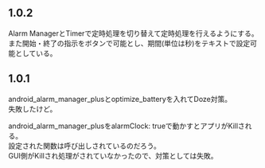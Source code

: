 ## 1.0.2
Alarm ManagerとTimerで定時処理を切り替えて定時処理を行えるようにする。</br>
また開始・終了の指示をボタンで可能とし、期間(単位は秒)をテキストで設定可能としている。

## 1.0.1
android_alarm_manager_plusとoptimize_batteryを入れてDoze対策。</br>
失敗したけど。

android_alarm_manager_plusをalarmClock: trueで動かすとアプリがKillされる。</br>
設定された関数は呼び出しされているのだろう。</br>
GUI側がKillされ処理がされていなかったので、対策としては失敗。